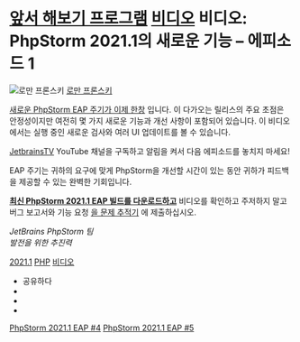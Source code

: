 [앞서 해보기 프로그램](/phpstorm/category/eap/) [비디오](/phpstorm/category/videos/) 비디오: PhpStorm 2021.1의 새로운 기능 – 에피소드 1 
=======================================

![로만 프론스키](https://secure.gravatar.com/avatar/269798998e24876e4f3ea6f6d1effdc7?s=200&r=g) [로만 프론스키](https://blog.jetbrains.com/author/rpronskiy) 



 [새로운 PhpStorm EAP 주기가 이제 한창](https://blog.jetbrains.com/phpstorm/2021/01/phpstorm-2021-1-early-access-program-is-now-open/) 입니다. 이 다가오는 릴리스의 주요 초점은 안정성이지만 여전히 몇 가지 새로운 기능과 개선 사항이 포함되어 있습니다. 이 비디오에서는 실행 중인 새로운 검사와 여러 UI 업데이트를 볼 수 있습니다.

 [JetbrainsTV](https://www.youtube.com/user/JetBrainsTV) YouTube 채널을 구독하고 알림을 켜서 다음 에피소드를 놓치지 마세요!

 EAP 주기는 귀하의 요구에 맞게 PhpStorm을 개선할 시간이 있는 동안 귀하가 피드백을 제공할 수 있는 완벽한 기회입니다.

 [**최신 PhpStorm 2021.1 EAP 빌드를 다운로드하고**](https://www.jetbrains.com/phpstorm/nextversion/) 비디오를 확인하고 주저하지 말고 버그 보고서와 기능 요청 [을 문제 추적기](https://youtrack.jetbrains.com/issues/WI) 에 제출하십시오.

 *JetBrains PhpStorm 팀*  
 *발전을 위한 추진력*

 [2021.1](/phpstorm/tag/2021-1/) [PHP](/phpstorm/tag/php/) [비디오](/phpstorm/tag/video/)

- 공유하다
- [](https://www.facebook.com/sharer.php?u=https%3A%2F%2Fblog.jetbrains.com%2Fphpstorm%2F2021%2F02%2Fvideo-what-s-coming-in-phpstorm-2021-1-episode-1%2F)
- [](https://twitter.com/intent/tweet?source=https%3A%2F%2Fblog.jetbrains.com%2Fphpstorm%2F2021%2F02%2Fvideo-what-s-coming-in-phpstorm-2021-1-episode-1%2F&text=https%3A%2F%2Fblog.jetbrains.com%2Fphpstorm%2F2021%2F02%2Fvideo-what-s-coming-in-phpstorm-2021-1-episode-1%2F&via=phpstorm)
- [](http://www.linkedin.com/shareArticle?mini=true&url=https%3A%2F%2Fblog.jetbrains.com%2Fphpstorm%2F2021%2F02%2Fvideo-what-s-coming-in-phpstorm-2021-1-episode-1%2F)



 [PhpStorm 2021.1 EAP #4](https://blog.jetbrains.com/phpstorm/2021/02/phpstorm-2021-1-eap-4/) [PhpStorm 2021.1 EAP #5](https://blog.jetbrains.com/phpstorm/2021/03/phpstorm-2021-1-eap-5/)